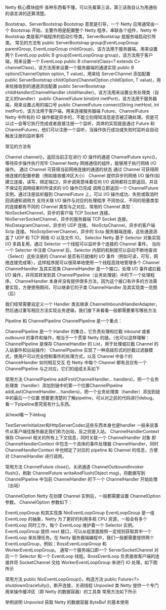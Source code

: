 Netty 核心模块组件
各种东西看不懂，可以先看第三话，第三话我自认为用通俗的语言讲的还算清楚。

Bootstrap、ServerBootstrap
Bootstrap 意思是引导，一个 Netty 应用通常由一个 Bootstrap 开始，主要作用是配置整个 Netty 程序，串联各个组件，Netty 中 Bootstrap 类是客户端程序的启动引导类，ServerBootstrap 是服务端启动引导类。
常见的方法有
public ServerBootstrap group(EventLoopGroup parentGroup, EventLoopGroup childGroup)，该方法用于服务器端，用来设置两个 EventLoop
public B group(EventLoopGroup group)，该方法用于客户端，用来设置一个 EventLoop
public B channel(Class<? extends C> channelClass)，该方法用来设置一个服务器端的通道实现
public <T> B option(ChannelOption<T> option, T value)，用来给 ServerChannel 添加配置
public <T> ServerBootstrap childOption(ChannelOption<T> childOption, T value)，用来给接收到的通道添加配置
public ServerBootstrap childHandler(ChannelHandler childHandler)，该方法用来设置业务处理类（自定义的handler）
public ChannelFuture bind(int inetPort)，该方法用于服务器端，用来设置占用的端口号
public ChannelFuture connect(String inetHost, int inetPort)，该方法用于客户端，用来连接服务器端
Future、ChannelFuture
Netty 中所有的 IO 操作都是异步的，不能立刻得知消息是否被正确处理。但是可以过一会等它执行完成或者直接注册一个监听，具体的实现就是通过 Future 和 ChannelFutures，他们可以注册一个监听，当操作执行成功或失败时监听会自动触发注册的监听事件

常见的方法有

Channel channel()，返回当前正在进行 IO 操作的通道
ChannelFuture sync()，等待异步操作执行完毕
Channel
Netty 网络通信的组件，能够用于执行网络 I/O 操作。
通过 Channel 可获得当前网络连接的通道的状态
通过 Channel 可获得网络连接的配置参数（例如接收缓冲区大小）
Channel 提供异步的网络 I/O 操作(如建立连接，读写，绑定端口)，异步调用意味着任何 I/O 调用都将立即返回，并且不保证在调用结束时所请求的 I/O 操作已完成
调用立即返回一个 ChannelFuture 实例，通过注册监听器到 ChannelFuture 上，可以 I/O 操作成功、失败或取消时回调通知调用方
支持关联 I/O 操作与对应的处理程序
不同协议、不同的阻塞类型的连接都有不同的 Channel 类型与之对应，常用的 Channel 类型：
NioSocketChannel，异步的客户端 TCP Socket 连接。
NioServerSocketChannel，异步的服务器端 TCP Socket 连接。
NioDatagramChannel，异步的 UDP 连接。
NioSctpChannel，异步的客户端 Sctp 连接。
NioSctpServerChannel，异步的 Sctp 服务器端连接，这些通道涵盖了 UDP 和 TCP 网络 IO 以及文件 IO。
Selector
Netty 基于 Selector 对象实现 I/O 多路复用，通过 Selector 一个线程可以监听多个连接的 Channel 事件。
当向一个 Selector 中注册 Channel 后，Selector 内部的机制就可以自动不断地查询（Select）这些注册的 Channel 是否有已就绪的 I/O 事件（例如可读，可写，网络连接完成等），这样程序就可以很简单地使用一个线程高效地管理多个 Channel
ChannelHandler 及其实现类
ChannelHandler 是一个接口，处理 I/O 事件或拦截 I/O 操作，并将其转发到其 ChannelPipeline（业务处理链）中的下一个处理程序。
ChannelHandler 本身并没有提供很多方法，因为这个接口有许多的方法需要实现，方便使用期间，可以继承它的子类
ChannelHandler 及其实现类一览图（后）

我们经常需要自定义一个 Handler 类去继承 ChannelInboundHandlerAdapter，然后通过重写相应方法实现业务逻辑，我们接下来看看一般都需要重写哪些方法

Pipeline 和 ChannelPipeline
ChannelPipeline 是一个重点：

ChannelPipeline 是一个 Handler 的集合，它负责处理和拦截 inbound 或者 outbound 的事件和操作，相当于一个贯穿 Netty 的链。（也可以这样理解：ChannelPipeline 是保存 ChannelHandler 的 List，用于处理或拦截 Channel 的入站事件和出站操作）
ChannelPipeline 实现了一种高级形式的拦截过滤器模式，使用户可以完全控制事件的处理方式，以及 Channel 中各个的 ChannelHandler 如何相互交互
在 Netty 中每个 Channel 都有且仅有一个 ChannelPipeline 与之对应，它们的组成关系如下

常用方法
ChannelPipeline addFirst(ChannelHandler... handlers)，把一个业务处理类（handler）添加到链中的第一个位置ChannelPipeline addLast(ChannelHandler... handlers)，把一个业务处理类（handler）添加到链中的最后一个位置
想要更清楚的了解pipeline，可以对之前的代码进行debug，看一下pipeline里究竟有什么东西。

从head看一下debug


TestServerInitializer和HttpServerCodec这些东西本身也是handler
一般来说事件从客户端往服务器走我们称为出站，反之则是入站。
ChannelHandlerContext
保存 Channel 相关的所有上下文信息，同时关联一个 ChannelHandler 对象
即 ChannelHandlerContext 中包含一个具体的事件处理器 ChannelHandler，同时 ChannelHandlerContext 中也绑定了对应的 pipeline 和 Channel 的信息，方便对 ChannelHandler 进行调用。

常用方法
ChannelFuture close()，关闭通道
ChannelOutboundInvoker flush()，刷新
ChannelFuture writeAndFlush(Object msg)，将数据写到
ChannelPipeline 中当前 ChannelHandler 的下一个 ChannelHandler 开始处理（出站）

ChannelOption
Netty 在创建 Channel 实例后，一般都需要设置 ChannelOption 参数。
ChannelOption 参数如下：

EventLoopGroup 和其实现类 NioEventLoopGroup
EventLoopGroup 是一组 EventLoop 的抽象，Netty 为了更好的利用多核 CPU 资源，一般会有多个 EventLoop 同时工作，每个 EventLoop 维护着一个 Selector 实例。
EventLoopGroup 提供 next 接口，可以从组里面按照一定规则获取其中一个 EventLoop 来处理任务。在 Netty 服务器端编程中，我们一般都需要提供两个 EventLoopGroup，例如：BossEventLoopGroup 和 WorkerEventLoopGroup。
通常一个服务端口即一个 ServerSocketChannel 对应一个 Selector 和一个 EventLoop 线程。BossEventLoop 负责接收客户端的连接并将 SocketChannel 交给 WorkerEventLoopGroup 来进行 IO 处理，如下图所示

常用方法
public NioEventLoopGroup()，构造方法
public Future<?> shutdownGracefully()，断开连接，关闭线程
Unpooled 类
Netty 提供一个专门用来操作缓冲区（即 Netty 的数据容器）的工具类
常用方法如下所示

举例说明 Unpooled 获取 Netty 的数据容器 ByteBuf 的基本使用
